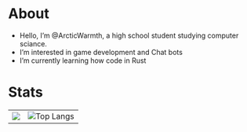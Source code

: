 # About
- Hello, I’m @ArcticWarmth, a high school student studying computer sciance.
- I’m interested in game development and Chat bots
- I’m currently learning how code in Rust

# Stats

| | |
:-------------------------:|:-------------------------:
<picture> <source srcset="https://github-readme-stats.vercel.app/api?username=arcticwarmth&show_icons=true&theme=dark" media="(prefers-color-scheme: dark)" /> <source srcset="https://github-readme-stats.vercel.app/api?username=arcticwarmth&show_icons=true" media="(prefers-color-scheme: light), (prefers-color-scheme: no-preference)"/> <img src="https://github-readme-stats.vercel.app/api?username=arcticwarmth&show_icons=true" /> </picture> | ![Top Langs](https://github-readme-stats.vercel.app/api/top-langs/?username=arcticwarmth&hide_progress=false)
